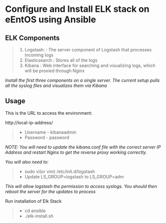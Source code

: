 # Configure and Install ELK stack on eEntOS using Ansible

## ELK Components

> 1. Logstash: : The server component of Logstash that processes incoming logs
> 2. Elasticsearch : Stores all of the logs
> 3. Kibana : Web interface for searching and visualizing logs, which will be proxied through Nginx



*Install the first three components on a single server. The current setup pulls
all the syslog files and visualizes them via Kibana*

## Usage

This is the URL to access the environment:

http://local-ip-address/

> * Username - kibanaadmin
> * Password - password


*NOTE: You will need to update the kibana.conf file with the correct
server IP Address and restart Nginx to get the reverse proxy working correctly.*

*You will also need to:*

> *  sudo vi(or vim) /etc/init.d/logstash
> *  Update LS_GROUP=logstash to LS_GROUP=adm

*This will allow logstash the permission to access syslogs. You should then
reboot the server for the updates to process*


Run installation of Elk Stack
> * cd ansible
> * ./elk-install.sh
